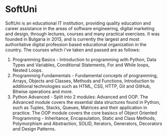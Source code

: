 # SoftUni
SoftUni is an educational IT institution, providing quality education and career assistance in the areas of software engineering, digital marketing and design, through lectures, courses and many practical exercises. It was founded in Bulgaria in 2013, and is currently the largest and most authoritative digital profession based educational organization in the country.
The courses which i've taken and passed are as follows:
1. Programming Basics - Introduction to programming with Python, Data Types and Variables, Conditional Statements, For and While loops, Nested Loops.
2. Programming Fundamentals - Fundamental concepts of programming, Arrays, Objects and Classes, Methods and Functions, Introduction to additional technologies such as HTML, CSS, HTTP, Git and GitHub, Bitwise operations and more.
3. Python Advanced - Split into 2 modules: Advanced and OOP. The Advanced module covers the essential data structures found in Python, such as Tuples, Stacks, Queues, Matrices and their application in practice. The OOP module covers the core basiscs of Object Oriented Programming - Inheritance, Encapsulation, Static and Class Methods, Polymorphism and Abstraction, SOLID, Iterators, Generators, Decorators and Design Patterns.
